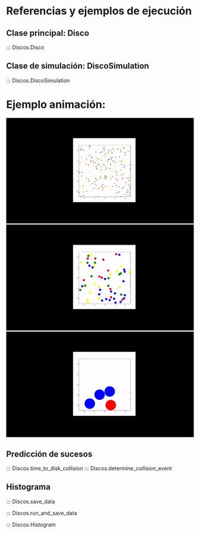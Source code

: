 # Referencias y ejemplos de ejecución 

## Clase principal: Disco

::: Discos.Disco

## Clase de simulación: DiscoSimulation

::: Discos.DiscoSimulation

# Ejemplo animación:
![100 discos](images/youtube-video-gif.gif)
![50 discos](images/youtube-video-gif%20(1).gif)
![4 discos](images/youtube-video-gif%20(2).gif)


## Predicción de sucesos
::: Discos.time_to_disk_collision
::: Discos.determine_collision_event


## Histograma

::: Discos.save_data

::: Discos.run_and_save_data

::: Discos.Histogram

